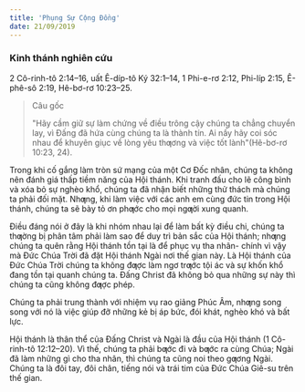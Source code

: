 ```yaml
---
title: 'Phụng Sự Cộng Đồng'
date: 21/09/2019
---
```


### Kinh thánh nghiên cứu
2 Cô-rinh-tô 2:14–16, uất Ê-díp-tô Ký 32:1–14, 1 Phi-e-rơ 2:12, Phi-líp 2:15, Ê-phê-sô 2:19, Hê-bơ-rơ 10:23–25.

> <p>Câu gốc</p>
> "Hãy cầm giữ sự làm chứng về điều trông cậy chúng ta chẳng chuyển lay, vì Đấng đã hứa cùng chúng ta là thành tín. Ai nấy hãy coi sóc nhau để khuyên giục về lòng yêu thƣơng và việc tốt lành"(Hê-bơ-rơ 10:23, 24).

Trong khi cố gắng làm tròn sứ mạng của một Cơ Đốc nhân, chúng ta không nên đánh giá thấp tiềm năng của Hội thánh. Khi tranh đấu cho lẽ công bình và xóa bỏ sự nghèo khổ, chúng ta đã nhận biết những thử thách mà chúng ta phải đối mặt. Nhƣng, khi làm việc với các anh em cùng đức tin trong Hội thánh, chúng ta sẽ bày tỏ ơn phƣớc cho mọi ngƣời xung quanh.

Điều đáng nói ở đây là khi nhóm nhau lại để làm bất kỳ điều chi, chúng ta thƣờng bị phân tâm phải làm sao để duy trì bản sắc của Hội thánh; nhƣng chúng ta quên rằng Hội thánh tồn tại là để phục vụ tha nhân- chính vì vậy mà Đức Chúa Trời đã đặt Hội thánh Ngài nơi thế gian này. Là Hội thánh của Đức Chúa Trời chúng ta không đƣợc làm ngơ trƣớc tội ác và sự khốn khổ đang tồn tại quanh chúng ta. Đấng Christ đã không bỏ qua những sự này thì chúng ta cũng không đƣợc phép.

Chúng ta phải trung thành với nhiệm vụ rao giảng Phúc Âm, nhƣng song song với nó là việc giúp đỡ những kẻ bị áp bức, đói khát, nghèo khó và bất lực.

Hội thánh là thân thể của Đấng Christ và Ngài là đầu của Hội thánh (1 Cô-rinh-tô 12:12–20). Vì thế, chúng ta phải bƣớc đi và bƣớc ra cùng Chúa; Ngài đã làm những gì cho tha nhân, thì chúng ta cũng noi theo gƣơng Ngài. Chúng ta là đôi tay, đôi chân, tiếng nói và trái tim của Đức Chúa Giê-su trên thế gian.